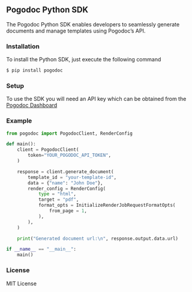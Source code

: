 ## Pogodoc Python SDK

The Pogodoc Python SDK enables developers to seamlessly generate documents and manage templates using Pogodoc’s API.

### Installation

To install the Python SDK, just execute the following command

```bash
$ pip install pogodoc
```

### Setup

To use the SDK you will need an API key which can be obtained from the [Pogodoc Dashboard](https://app.pogodoc.com)

### Example

```py
from pogodoc import PogodocClient, RenderConfig

def main():
    client = PogodocClient(
        token="YOUR_POGODOC_API_TOKEN",
    )

    response = client.generate_document(
        template_id = "your-template-id",
        data = {"name": "John Doe"},
        render_config = RenderConfig(
            type = "html",
            target = "pdf",
            format_opts = InitializeRenderJobRequestFormatOpts(
                from_page = 1,
            ),
        ),
    )

    print("Generated document url:\n", response.output.data.url)

if __name__ == "__main__":
    main()

```

### License

MIT License

